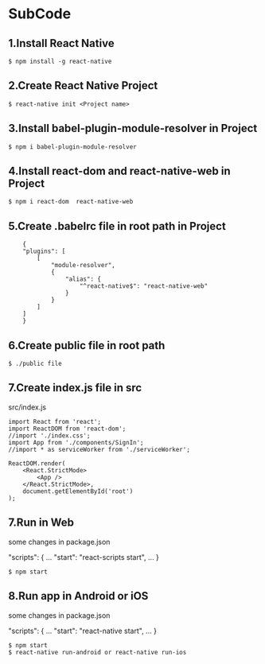 # SubCode


## 1.Install React Native 

    $ npm install -g react-native


## 2.Create React Native Project

    $ react-native init <Project name>


## 3.Install babel-plugin-module-resolver in Project

    $ npm i babel-plugin-module-resolver


## 4.Install react-dom and react-native-web in Project

    $ npm i react-dom  react-native-web


## 5.Create .babelrc file in root path in Project

        {
        "plugins": [
            [
                "module-resolver",
                {
                    "alias": {
                        "^react-native$": "react-native-web"
                    }
                }
            ]
        ]
        }


## 6.Create public file in root path

    $ ./public file


## 7.Create index.js file in src

src/index.js

    import React from 'react';
    import ReactDOM from 'react-dom';
    //import './index.css';
    import App from './components/SignIn';
    //import * as serviceWorker from './serviceWorker';

    ReactDOM.render(
        <React.StrictMode>
            <App />
        </React.StrictMode>,
        document.getElementById('root')
    );

## 7.Run in Web
some changes in package.json

"scripts": {
    ...
    "start": "react-scripts start",
    ...
}

    $ npm start


## 8.Run app in Android or iOS
some changes in package.json

"scripts": {
    ...
    "start": "react-native start",
    ...
}

    $ npm start 
    $ react-native run-android or react-native run-ios

